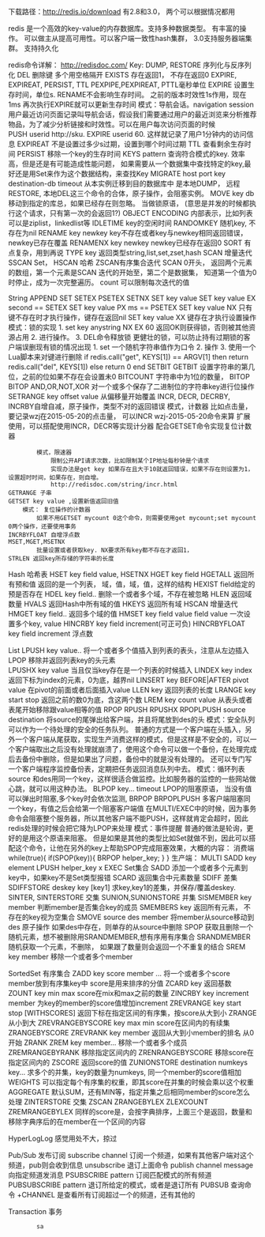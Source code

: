下载路径：http://redis.io/download
有2.8和3.0，  两个可以根据情况都用


redis 是一个高效的key-value的内存数据库。支持多种数据类型。  有丰富的操作。   可以做主从提高可用性。可以客户端一致性hash集群，  3.0支持服务器端集群。  支持持久化  

redis命令详解：
http://redisdoc.com/
Key:
    DUMP, RESTORE 序列化与反序列化
    DEL 删除键 多个用空格隔开
    EXISTS  存在返回1， 不存在返回0
    EXPIRE, EXPIREAT, PERSIST, TTL
    PEXPIPE,PEXPIREAT, PTTL毫秒单位
        EXPIRE  设置生存时间，单位s.
                RENAME不会影响生存时间。
                之前的版本时效性1s作用，现在1ms
                再次执行EXPIRE就可以更新生存时间
                模式：导航会话。navigation session
                            用户最近访问页面记录叫导航会话，假设我们需要通过用户的最近浏览来分析推荐物品，为了减少分析链接和时效性。可以在用户每次访问页面的时候   
                            PUSH userid http://sku.
                            EXPIRE userid 60. 
                            这样就记录了用户1分钟内的访问信息
        EXPIREAT  不是设置过多少s过期，设置到哪个时间过期
        TTL 查看剩余生存时间
        PERSIST    移除一个key的生存时间
    KEYS pattern 查询符合模式的key. 效率高，但是还是有可能造成性能问题，  如果需要从一个数据集中查找特定的key,最好还是用Set来作为这个数据结构，来查找Key
    MIGRATE host port key destination-db timeout  从本实例迁移到目的数据库中
            是本地DUMP， 远程RESTORE, 本地DEL这三个命令的合体，原子操作，会阻塞实例。
    MOVE key db 移动到指定的库总，如果已经存在则忽略。  当做锁原语，  (意思是并发的时候都执行这个请求，只有第一次的会返回1?)
    OBJECT  ENCODING <key> 内部表示，比如列表可以是ziplist，linkedlist等
          IDLETIME <key>  key的空闲时间 
    RANDOMKEY 随机key, 不存在为nil
    RENAME key newkey key不存在或者key与newkey相同返回错误， newkey已存在覆盖
    RENAMENX key newkey newkey已经存在返回0
    SORT 有点复杂，用到再说
    TYPE key 返回类型string,list,set,zset,hash
  SCAN 增量迭代SSCAN Set， HSCAN 哈希 ZSCAN有序集合迭代  SCAN 0开头，  返回两个元素的数组，第一个元素是SCAN 迭代的开始至，第二个是数据集， 知道第一个值为0时停止，成为一次完整遍历。  count 可以限制每次迭代的值
  
String
    APPEND
    SET SETEX PSETEX SETNX
        SET key value
        SET key value EX second  == SETEX 
        SET key value PX ms == PSETEX
        SET key value NX 只有键不存在时才执行操作，键存在返回nil
        SET key value XX 键存在才执行设置操作
        模式：锁的实现
        1. set key anystring NX EX 60 返回OK则获得锁，否则被其他资源占用
        2. 进行操作。
        3. DEL命令释放锁
            更健壮的锁，可以防止持有过期锁的客户端误删现有锁的情况出现
            1. set 一个随机字符串值作为口令
            2. 操作
            3. 使用一个Lua脚本来对键进行删除
                if redis.call("get", KEYS[1]) == ARGV[1]
                then
                    return redis.call("del", KEYS[1])
                else 
                    return 0
                end
    SETBIT GETBIT  设置字符串的第几位，之前的位如果不存在会设置未0
    BITCOUNT 字符串中为1位的数量，
    BITOP BITOP AND,OR,NOT,XOR  对一个或多个保存了二进制位的字符串key进行位操作    
    SETRANGE key offset value 从偏移量开始覆盖
    INCR, DECR, DECRBY, INCRBY自增自减，原子操作，类型不对的返回错误
            模式，计数器
                比如点击量，要记录wzj在2015-05-20的点击量， 可以INCR wzj-2015-05-20命令来算
                扩展使用，可以搭配使用INCR，DECR等实现计分器
                配合GETSET命令实现复位计数器
                
            模式，限速器
                限制公开API请求次数，比如限制某个IP地址每秒钟是个请求
                实现办法是get key 如果存在且大于10就返回错误，如果不存在则设置为1，设置超时时间，如果存在，则自增。
                http://redisdoc.com/string/incr.html
    GETRANGE 子串
    GETSET key value ,设置新值返回旧值
        模式： 复位操作的计数器
            如果不用GETSET mycount 0这个命令，则需要使用get mycount;set mycount 0两个操作，还要使用事务
    INCRBYFLOAT 自增浮点数
    MSET,MGET,MSETNX
            批量设置或者获取key. NX要求所有key都不存在才返回1， 
    STRLEN 返回key所存储的字符串的长度
    
Hash 哈希表
    HSET key field value, HSETNX
    HGET key field
    HGETALL 返回所有预和值 返回的是一个列表，  域，值，域，值，这样的结构
    HEXIST field给定的预是否存在
    HDEL key field.. 删除一个或者多个域，不存在被忽略
    HLEN 返回域数量
    HVALS 返回Hash中所有域的值
    HKEYS 返回所有域
    HSCAN 增量迭代 
    HMGET key field.. 返回多个域的值
    HMSET key field value field value 一次设置多个key, value
    HINCRBY key field increment(可正可负)
    HINCRBYFLOAT key field increment 浮点数
    
List
    LPUSH key value.. 将一个或者多个值插入到列表的表头，注意从左边插入
    LPOP 移除并返回列表key的头元素  
    LPUSHX key value 当且仅当key存在是一个列表的时候插入
    LINDEX key index 返回下标为index的元素，0为底，越界nil
    LINSERT key BEFORE|AFTER pivot value 在pivot的前面或者后面插入value
    LLEN    key 返回列表的长度
    LRANGE   key start stop 返回之前的数0为底，含这两个数
    LREM key count value 从表头或者表尾开始移除跟value相等的值
    RPOP RPUSH RPUSHX
    RPOPLPUSH  source destination 将source的尾弹出给客户端，并且将尾放到des的头
        模式：安全队列
            可以作为一个待处理的安全的任务队列。
            普通的方式是一个客户端在头插入，另外一个客户端从尾获取，实现生产消费这样的模式，但是这样是不安全的，可以一个客户端取出之后没有处理就崩溃了，使用这个命令可以做一个备份，在处理完成后去备份中删除，但是如果出了问题，备份中的就是没有处理的。
            还可以专门写一个客户端程序监控备份表，定期把任务返回消息队列中去。
        模式：循环列表
            source 和des用同一个key，这样很适合做监控。比如服务器的监控的一些网站做心跳，就可以用这种办法。
    BLPOP key... timeout LPOP的阻塞原语， 当没有值可以弹出时阻塞,多个key时会依次监测, BRPOP BRPOPLPUSH
        多客户端阻塞同一个key，有值之后会给第一个阻塞客户端值
        在MULTI/EXEC中的时候，因为事务命令会阻塞整个服务器，所以其他客户端不能PUSH，这样就肯定会超时，因此redis处理的时候会把它降为LPOP来处理
        模式：事件提醒
            普通的做法是轮询，更好的是用这个原语来阻塞。
            但是如果是其他的类型比如Set就做不到，因此可以搭配这个命令，让他在另外的key上帮助SPOP完成阻塞效果，大概的内容：
                消费端
                while(true){
                    if(SPOP(key)){
                        BRPOP helper_key;
                    }
                }
                生产端：
                MULTI
                    SADD key element
                    LPUSH helper_key x
                EXEC
Set集合
    SADD  添加一个或者多个元素到key中，如果key不是Set类型报错
    SCARD 返回集合中元素数量
    SDIFF 差集
    SDIFFSTORE deskey key [key1] 求key,key1的差集，并保存/覆盖deskey.
    SINTER, SINTERSTORE 交集
    SUNION,SUNIONSTORE 并集
    SISMEMBER key member 判断member是否集合key的成员
    SMEMBERS key 返回所有元素， 不存在的key视为空集合
    SMOVE source des member 将member从source移动到des
            原子操作
            如果des中存在，则单存的从source中删除
    SPOP 获取且删除一个随机元素，想不被删除用SRANDMEMBER,想有序用有序集合
    SRANDMEMBER 随机获取一个元素，不删除， 如果跟了数量则会返回一个不重复的结合
    SREM key member 移除一个或者多个member
   
SortedSet 有序集合
    ZADD key score member ... 将一个或者多个score member放到有序集key中 score是用来排序的分值
    ZCARD key 返回基数
    ZOUNT key min max score在mix和max之前的数量
    ZINCRBY key increment member 为key的member的score值增加increment
    ZREVRANGE key start stop [WITHSCORES] 返回下标在指定区间的有序集，按score从大到小
    ZRANGE 从小到大
    ZREVRANGEBYSCORE key max min score在区间内的有续集
    ZRANGEBYSCORE 
    ZREVRANK key member 返回从大到小member的排名 从0开始
    ZRANK
    ZREM key member... 移除一个或者多个成员
    ZREMRANGEBYRANK 移除指定区间内的
    ZRENRANGEBYSCORE 移除score在指定区间内的
    ZSCORE 返回score的值
    ZUNIONSTORE    destination numkeys key... 
            求多个的并集，key的数量为numkeys, 同一个member的score值相加
            WEIGHTS 可以指定每个有序集的权重，即其score在并集的时候会乘以这个权重
            AGGREGATE 默认SUM，还有MIN等，指定并集之后相同member的score怎么处理
     ZINTERSTORE 交集
     ZSCAN
    ZRANGEBYLEX ZLEXCOUNT ZREMRANGEBYLEX
        同样的score是，会按字典排序，上面三个是返回，数量和移除字典序后的在member在一个区间的内容

HyperLogLog
    感觉用处不大，掠过

Pub/Sub 发布订阅
    subscribe   channel 订阅一个频道，如果有其他客户端对这个频道，pub则会收到信息
    unsubscribe 退订上面命令
    publish channel message 向指定频道发消息
    PSUBSCRIBE    pattern 订阅匹配模式的所有频道
    PUBSUBSCRIBE    pattern 退订所给定的模式，或者是退订所有
    PUBSUB 查询命令 +CHANNEL 是查看所有订阅超过一个的频道，还有其他的

Transaction 事务
    
    


    
    
     
            sa